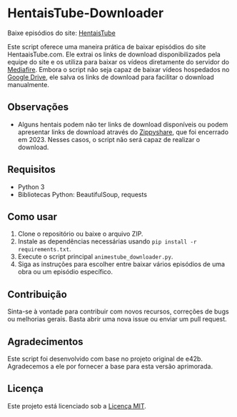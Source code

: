 # HentaisTube-Downloader
Baixe episódios do site: [HentaisTube](https://www.hentaistube.com)


Este script oferece uma maneira prática de baixar episódios do site HentaaisTube.com. Ele extrai os links de download disponibilizados pela equipe do site e os utiliza para baixar os vídeos diretamente do servidor do [Mediafire](https://www.mediafire.com/). Embora o script não seja capaz de baixar vídeos hospedados no [Google Drive](https://drive.google.com/), ele salva os links de download para facilitar o download manualmente.

## Observações

- Alguns hentais podem não ter links de download disponíveis ou podem apresentar links de download através do [Zippyshare](https://www.zippyshare.com/), que foi encerrado em 2023. Nesses casos, o script não será capaz de realizar o download.

## Requisitos

- Python 3
- Bibliotecas Python: BeautifulSoup, requests

## Como usar

1. Clone o repositório ou baixe o arquivo ZIP.
2. Instale as dependências necessárias usando `pip install -r requirements.txt`.
3. Execute o script principal `animestube_downloader.py`.
4. Siga as instruções para escolher entre baixar vários episódios de uma obra ou um episódio específico.

## Contribuição

Sinta-se à vontade para contribuir com novos recursos, correções de bugs ou melhorias gerais. Basta abrir uma nova issue ou enviar um pull request.

## Agradecimentos

Este script foi desenvolvido com base no projeto original de e42b. Agradecemos a ele por fornecer a base para esta versão aprimorada.

## Licença

Este projeto está licenciado sob a [Licença MIT](LICENSE).

